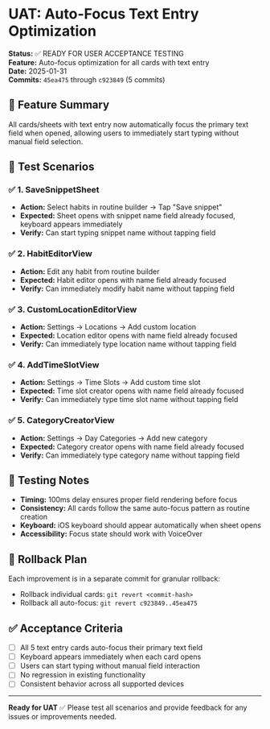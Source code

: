 # UAT: Auto-Focus Text Entry Optimization

**Status:** ✅ READY FOR USER ACCEPTANCE TESTING  
**Feature:** Auto-focus optimization for all cards with text entry  
**Date:** 2025-01-31  
**Commits:** `45ea475` through `c923849` (5 commits)

## 🎯 Feature Summary

All cards/sheets with text entry now automatically focus the primary text field when opened, allowing users to immediately start typing without manual field selection.

## 🧪 Test Scenarios

### ✅ 1. SaveSnippetSheet
- **Action:** Select habits in routine builder → Tap "Save snippet"
- **Expected:** Sheet opens with snippet name field already focused, keyboard appears immediately
- **Verify:** Can start typing snippet name without tapping field

### ✅ 2. HabitEditorView  
- **Action:** Edit any habit from routine builder
- **Expected:** Habit editor opens with name field already focused
- **Verify:** Can immediately modify habit name without tapping field

### ✅ 3. CustomLocationEditorView
- **Action:** Settings → Locations → Add custom location
- **Expected:** Location editor opens with name field already focused  
- **Verify:** Can immediately type location name without tapping field

### ✅ 4. AddTimeSlotView
- **Action:** Settings → Time Slots → Add custom time slot
- **Expected:** Time slot creator opens with name field already focused
- **Verify:** Can immediately type time slot name without tapping field

### ✅ 5. CategoryCreatorView
- **Action:** Settings → Day Categories → Add new category
- **Expected:** Category creator opens with name field already focused
- **Verify:** Can immediately type category name without tapping field

## 📱 Testing Notes

- **Timing:** 100ms delay ensures proper field rendering before focus
- **Consistency:** All cards follow the same auto-focus pattern as routine creation
- **Keyboard:** iOS keyboard should appear automatically when sheet opens
- **Accessibility:** Focus state should work with VoiceOver

## 🔄 Rollback Plan

Each improvement is in a separate commit for granular rollback:
- Rollback individual cards: `git revert <commit-hash>`
- Rollback all auto-focus: `git revert c923849..45ea475`

## ✅ Acceptance Criteria

- [ ] All 5 text entry cards auto-focus their primary text field
- [ ] Keyboard appears immediately when each card opens  
- [ ] Users can start typing without manual field interaction
- [ ] No regression in existing functionality
- [ ] Consistent behavior across all supported devices

---

**Ready for UAT** ✅ Please test all scenarios and provide feedback for any issues or improvements needed.